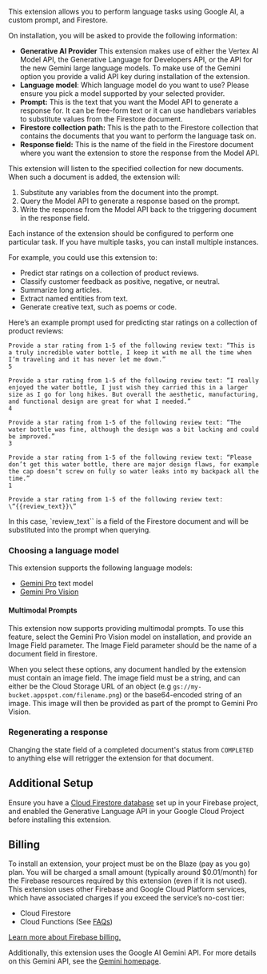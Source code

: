This extension allows you to perform language tasks using Google AI, a custom prompt, and Firestore.

On installation, you will be asked to provide the following information:

- **Generative AI Provider** This extension makes use of either the Vertex AI Model API, the Generative Language for Developers API, or the API for the new Gemini large language models. To make use of the Gemini option you provide a valid API key during installation of the extension.
- **Language model**: Which language model do you want to use? Please ensure you pick a model supported by your selected provider.
- **Prompt:** This is the text that you want the Model API to generate a response for. It can be free-form text or it can use handlebars variables to substitute values from the Firestore document.
- **Firestore collection path:** This is the path to the Firestore collection that contains the documents that you want to perform the language task on.
- **Response field:** This is the name of the field in the Firestore document where you want the extension to store the response from the Model API.

This extension will listen to the specified collection for new documents. When such a document is added, the extension will:

1. Substitute any variables from the document into the prompt.
2. Query the Model API to generate a response based on the prompt.
3. Write the response from the Model API back to the triggering document in the response field.

Each instance of the extension should be configured to perform one particular task. If you have multiple tasks, you can install multiple instances.

For example, you could use this extension to:

- Predict star ratings on a collection of product reviews.
- Classify customer feedback as positive, negative, or neutral.
- Summarize long articles.
- Extract named entities from text.
- Generate creative text, such as poems or code.

Here’s an example prompt used for predicting star ratings on a collection of product reviews:

```
Provide a star rating from 1-5 of the following review text: “This is a truly incredible water bottle, I keep it with me all the time when I’m traveling and it has never let me down.”
5

Provide a star rating from 1-5 of the following review text: “I really enjoyed the water bottle, I just wish they carried this in a larger size as I go for long hikes. But overall the aesthetic, manufacturing, and functional design are great for what I needed.”
4

Provide a star rating from 1-5 of the following review text: “The water bottle was fine, although the design was a bit lacking and could be improved.”
3

Provide a star rating from 1-5 of the following review text: “Please don’t get this water bottle, there are major design flaws, for example the cap doesn’t screw on fully so water leaks into my backpack all the time.”
1

Provide a star rating from 1-5 of the following review text: \“{{review_text}}\”
```

In this case, `review_text`` is a field of the Firestore document and will be substituted into the prompt when querying.

### Choosing a language model

This extension supports the following language models:

- [Gemini Pro](https://ai.google.dev/models/gemini) text model
- [Gemini Pro Vision](https://ai.google.dev/models/gemini)

#### Multimodal Prompts

This extension now supports providing multimodal prompts. To use this feature, select the Gemini Pro Vision model on installation, and provide an Image Field parameter. The Image Field parameter should be the name of a document field in firestore.

When you select these options, any document handled by the extension must contain an image field. The image field must be a string, and can either be the Cloud Storage URL of an object (e.g `gs://my-bucket.appspot.com/filename.png`) or the base64-encoded string of an image. This image will then be provided as part of the prompt to Gemini Pro Vision.

### Regenerating a response

Changing the state field of a completed document's status from `COMPLETED` to anything else will retrigger the extension for that document.

## Additional Setup

Ensure you have a [Cloud Firestore database](https://firebase.google.com/docs/firestore/quickstart) set up in your Firebase project, and enabled the Generative Language API in your Google Cloud Project before installing this extension.

## Billing

To install an extension, your project must be on the Blaze (pay as you go) plan. You will be charged a small amount (typically around $0.01/month) for the Firebase resources required by this extension (even if it is not used).
This extension uses other Firebase and Google Cloud Platform services, which have associated charges if you exceed the service’s no-cost tier:

- Cloud Firestore
- Cloud Functions (See [FAQs](https://firebase.google.com/support/faq#extensions-pricing))

[Learn more about Firebase billing.](https://firebase.google.com/pricing)

Additionally, this extension uses the Google AI Gemini API. For more details on this Gemini API, see the [Gemini homepage](https://ai.google.dev/docs).
